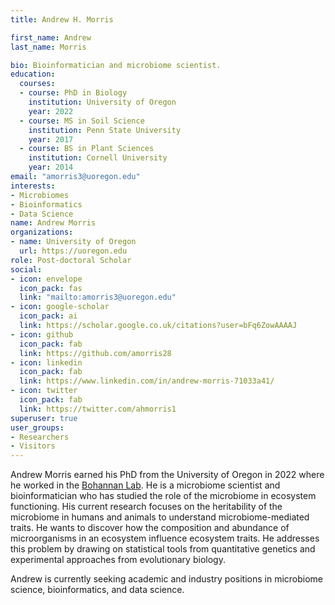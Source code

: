 ```yaml
---
title: Andrew H. Morris

first_name: Andrew
last_name: Morris

bio: Bioinformatician and microbiome scientist.
education:
  courses:
  - course: PhD in Biology
    institution: University of Oregon
    year: 2022
  - course: MS in Soil Science
    institution: Penn State University
    year: 2017
  - course: BS in Plant Sciences
    institution: Cornell University
    year: 2014
email: "amorris3@uoregon.edu"
interests:
- Microbiomes
- Bioinformatics
- Data Science
name: Andrew Morris
organizations:
- name: University of Oregon
  url: https://uoregon.edu
role: Post-doctoral Scholar
social:
- icon: envelope
  icon_pack: fas
  link: "mailto:amorris3@uoregon.edu"
- icon: google-scholar
  icon_pack: ai
  link: https://scholar.google.co.uk/citations?user=bFq6ZowAAAAJ
- icon: github
  icon_pack: fab
  link: https://github.com/amorris28
- icon: linkedin
  icon_pack: fab
  link: https://www.linkedin.com/in/andrew-morris-71033a41/
- icon: twitter
  icon_pack: fab
  link: https://twitter.com/ahmorris1
superuser: true
user_groups:
- Researchers
- Visitors
---
```


Andrew Morris earned his PhD from the University of Oregon in 2022 where he
worked in the [Bohannan Lab](https://bohannanlab.org). He is a microbiome
scientist and bioinformatician who has studied the role of the microbiome in
ecosystem functioning. His current research focuses on the heritability of the
microbiome in humans and animals to understand microbiome-mediated traits.  He
wants to discover how the composition and abundance of microorganisms in an
ecosystem influence ecosystem traits. He addresses this problem by drawing on
statistical tools from quantitative genetics and experimental approaches from
evolutionary biology. 

Andrew is currently seeking academic and industry positions in microbiome
science, bioinformatics, and data science.
